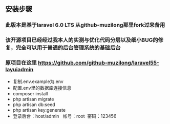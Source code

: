 
## 安装步骤
### 此版本是基于laravel 6.0 LTS 从github-muzilong那里fork过来备用
### 该开源项目已经经过我本人的实测与优化代码分层以及细小BUG的修复，完全可以用于普通的后台管理系统的基础后台
### 原项目在这里 https://github.com/github-muzilong/laravel55-layuiadmin
- 复制.env.example为.env
- 配置.env里的数据库连接信息
- composer install
- php artisan migrate
- php artisan db:seed
- php artisan key:generate
- 登录后台：host/admin   帐号：root  密码：123456
